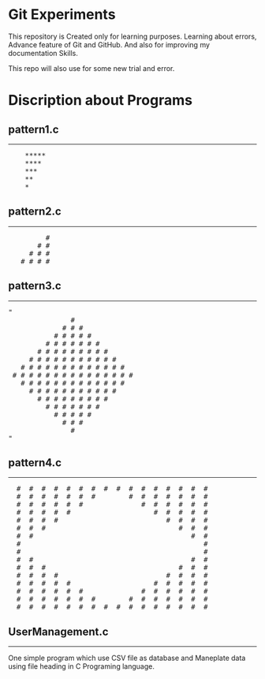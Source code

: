 # Git Experiments

This repository is Created only for learning purposes. Learning about errors, Advance feature of Git and GitHub. And also for improving my documentation Skills.

This repo will also use for some new trial and error.

# Discription about Programs

## pattern1.c 
<hr>
<pre>
    *****
    ****
    ***
    **
    *
</pre>

## pattern2.c
<hr>
<pre>
         #
       # #
     # # #
   # # # #
</pre>

## pattern3.c
<hr>
<pre>
"    
               #
             # # #
           # # # # #
         # # # # # # #
       # # # # # # # # #
     # # # # # # # # # # #
   # # # # # # # # # # # # #
 # # # # # # # # # # # # # # #
   # # # # # # # # # # # # #
     # # # # # # # # # # #
       # # # # # # # # #
         # # # # # # #
           # # # # #
             # # #
               #
"
</pre>

## pattern4.c
<hr>
<pre>
  #  #  #  #  #  #  #  #  #  #  #  #  #  #  #  #
  #  #  #  #  #  #  #        #  #  #  #  #  #  #
  #  #  #  #  #  #              #  #  #  #  #  #
  #  #  #  #  #                    #  #  #  #  #
  #  #  #  #                          #  #  #  #
  #  #  #                                #  #  #
  #  #                                      #  #
  #                                            #
  #                                            #
  #  #                                      #  #
  #  #  #                                #  #  #
  #  #  #  #                          #  #  #  #
  #  #  #  #  #                    #  #  #  #  #
  #  #  #  #  #  #              #  #  #  #  #  #
  #  #  #  #  #  #  #        #  #  #  #  #  #  #
  #  #  #  #  #  #  #  #  #  #  #  #  #  #  #  #
</pre>

## UserManagement.c 
<hr>
One simple program which use CSV file as database and Maneplate data using file heading in C Programing language.